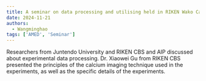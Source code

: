 ```yaml
---
title: A seminar on data processing and utilising held in RIKEN Wako Campus 
date: 2024-11-21
authors:
  - Wangminghao
tags: ['AMED', 'Seminar']
---
```

Researchers from Juntendo University and RIKEN CBS and AIP discussed about experimental data processing.
Dr. Xiaowei Gu from RIKEN CBS presented the principles of the calcium imaging technique used in the experiments, as well as the specific details of the experiments.